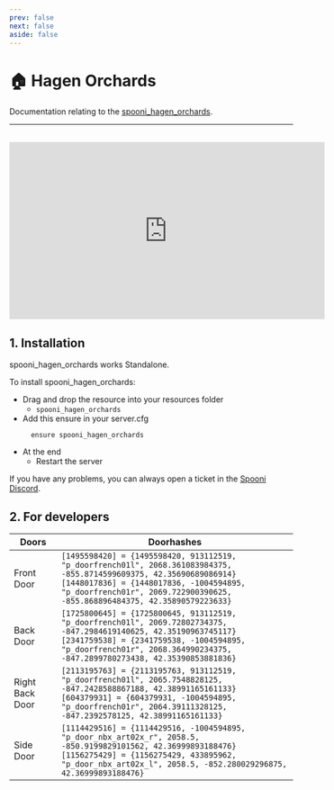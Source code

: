 ```yaml
---
prev: false
next: false
aside: false
---
```


# 🏠 Hagen Orchards <Badge type="danger" text="IN WORK"/>
Documentation relating to the [spooni_hagen_orchards](https://spooni-mapping.tebex.io/package/).

___
<br>
<iframe width="560" height="315" src="https://www.youtube.com/embed/" frameborder="0" allow="accelerometer; autoplay; clipboard-write; encrypted-media; gyroscope; picture-in-picture; web-share" referrerpolicy="strict-origin-when-cross-origin" allowfullscreen></iframe>

## 1. Installation
spooni_hagen_orchards works Standalone.  

To install spooni_hagen_orchards:
- Drag and drop the resource into your resources folder
  - `spooni_hagen_orchards`
- Add this ensure in your server.cfg
  ```
    ensure spooni_hagen_orchards
  ```
- At the end
  - Restart the server

If you have any problems, you can always open a ticket in the [Spooni Discord](https://discord.gg/spooni).

## 2. For developers
| Doors                     | Doorhashes
|---------------------------|----------------------------------------------------------------------------------|
| Front Door                | `[1495598420] = {1495598420, 913112519, "p_doorfrench01l", 2068.361083984375, -855.8714599609375, 42.35690689086914}` <br> `[1448017836] = {1448017836, -1004594895, "p_doorfrench01r", 2069.722900390625, -855.868896484375, 42.35890579223633}`
| Back Door                 | `[1725800645] = {1725800645, 913112519, "p_doorfrench01l", 2069.72802734375, -847.2984619140625, 42.35190963745117}` <br> `[2341759538] = {2341759538, -1004594895, "p_doorfrench01r", 2068.364990234375, -847.2899780273438, 42.35390853881836}`
| Right Back Door           | `[2113195763] = {2113195763, 913112519, "p_doorfrench01l", 2065.7548828125, -847.2428588867188, 42.38991165161133}` <br> `[604379931] = {604379931, -1004594895, "p_doorfrench01r", 2064.39111328125, -847.2392578125, 42.38991165161133}`
| Side Door                 | `[1114429516] = {1114429516, -1004594895, "p_door_nbx_art02x_r", 2058.5, -850.9199829101562, 42.36999893188476}` <br> `[1156275429] = {1156275429, 433895962, "p_door_nbx_art02x_l", 2058.5, -852.280029296875, 42.36999893188476}`
